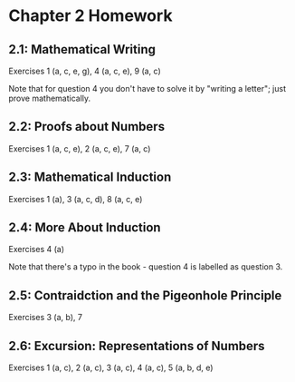 # Chapter 2 Homework

## 2.1: Mathematical Writing

Exercises 1 (a, c, e, g), 4 (a, c, e), 9 (a, c)

Note that for question 4 you don't have to solve it by "writing a letter"; just prove mathematically.

## 2.2: Proofs about Numbers

Exercises 1 (a, c, e), 2 (a, c, e), 7 (a, c)

## 2.3: Mathematical Induction

Exercises 1 (a), 3 (a, c, d), 8 (a, c, e)

## 2.4: More About Induction

Exercises 4 (a)

Note that there's a typo in the book - question 4 is labelled as question 3.

## 2.5: Contraidction and the Pigeonhole Principle

Exercises 3 (a, b), 7

## 2.6: Excursion: Representations of Numbers

Exercises 1 (a, c), 2 (a, c), 3 (a, c), 4 (a, c), 5 (a, b, d, e)
